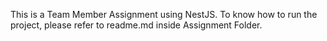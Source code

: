 This is a Team Member Assignment using NestJS.
To know how to run the project, please refer to readme.md inside Assignment Folder. 

